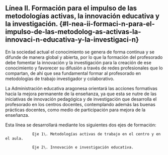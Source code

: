 ## Línea II. Formación para el impulso de las metodologías activas, la innovación educativa y la investigación. {#l-nea-ii-formaci-n-para-el-impulso-de-las-metodolog-as-activas-la-innovaci-n-educativa-y-la-investigaci-n}

En la sociedad actual el conocimiento se genera de forma continua y se difunde de manera global y abierta, por lo que la formación del profesorado debe fomentar la innovación y la investigación para la creación de ese conocimiento y favorecer su difusión a través de redes profesionales que lo compartan, de ahí que sea fundamental formar al profesorado en metodologías de trabajo investigador y colaborativo.

La Administración educativa aragonesa orientará las acciones formativas hacia la mejora permanente de la enseñanza, ya que esta se nutre de las iniciativas de innovación pedagógica y de investigación que desarrolla el profesorado en los centros docentes, contemplando además las buenas prácticas docentes, como medio de participación para mejora de la enseñanza.

Esta línea se desarrollará mediante los siguientes dos ejes de formación:

                Eje 1\. Metodologías activas de trabajo en el centro y en el aula.

                Eje 2\. Innovación e investigación educativa.